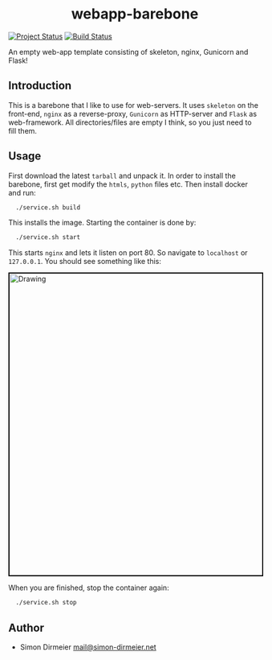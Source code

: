 <h1 align="center"> webapp-barebone </h1>

[![Project Status](http://www.repostatus.org/badges/latest/concept.svg)](http://www.repostatus.org/#concept)
[![Build Status](https://travis-ci.org/dirmeier/webapp-barebone.svg?branch=master)](https://travis-ci.org/dirmeier/webapp-barebone)

An empty web-app template consisting of skeleton, nginx, Gunicorn and Flask!

## Introduction

This is a barebone that I like to use for web-servers. It uses `skeleton` on the front-end, `nginx` as a reverse-proxy, `Gunicorn` as HTTP-server and
`Flask` as web-framework. All directories/files are empty I think, so you just need to fill them.

## Usage

First download the latest `tarball` and unpack it. In order to install the barebone, first get modify the `htmls`, `python` files etc. 
Then install docker and run:

```sh
  ./service.sh build
```

This installs the image. Starting the container is done by:

```sh
  ./service.sh start
```

This starts `nginx` and lets it listen on port 80. So navigate to `localhost` or `127.0.0.1`. You should see something like this:

<img src="https://github.com/dirmeier/webapp-barebone/blob/master/_img/server.jpg" alt="Drawing" style="height: 600px; border:2px solid black" />

When you are finished, stop the container again:

```sh
  ./service.sh stop
```

## Author

* Simon Dirmeier <a href="mailto:mail@simon-dirmeier.net">mail@simon-dirmeier.net</a>
